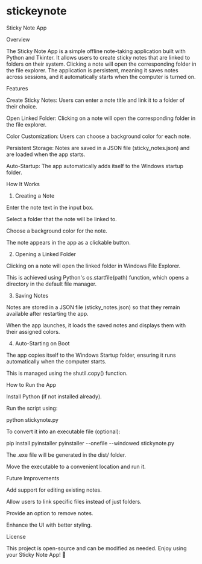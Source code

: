 # stickeynote
Sticky Note App

Overview

The Sticky Note App is a simple offline note-taking application built with Python and Tkinter. It allows users to create sticky notes that are linked to folders on their system. Clicking a note will open the corresponding folder in the file explorer. The application is persistent, meaning it saves notes across sessions, and it automatically starts when the computer is turned on.

Features

Create Sticky Notes: Users can enter a note title and link it to a folder of their choice.

Open Linked Folder: Clicking on a note will open the corresponding folder in the file explorer.

Color Customization: Users can choose a background color for each note.

Persistent Storage: Notes are saved in a JSON file (sticky_notes.json) and are loaded when the app starts.

Auto-Startup: The app automatically adds itself to the Windows startup folder.

How It Works

1. Creating a Note

Enter the note text in the input box.

Select a folder that the note will be linked to.

Choose a background color for the note.

The note appears in the app as a clickable button.

2. Opening a Linked Folder

Clicking on a note will open the linked folder in Windows File Explorer.

This is achieved using Python's os.startfile(path) function, which opens a directory in the default file manager.

3. Saving Notes

Notes are stored in a JSON file (sticky_notes.json) so that they remain available after restarting the app.

When the app launches, it loads the saved notes and displays them with their assigned colors.

4. Auto-Starting on Boot

The app copies itself to the Windows Startup folder, ensuring it runs automatically when the computer starts.

This is managed using the shutil.copy() function.

How to Run the App

Install Python (if not installed already).

Run the script using:

python stickynote.py

To convert it into an executable file (optional):

pip install pyinstaller
pyinstaller --onefile --windowed stickynote.py

The .exe file will be generated in the dist/ folder.

Move the executable to a convenient location and run it.

Future Improvements

Add support for editing existing notes.

Allow users to link specific files instead of just folders.

Provide an option to remove notes.

Enhance the UI with better styling.

License

This project is open-source and can be modified as needed. Enjoy using your Sticky Note App! 🚀

